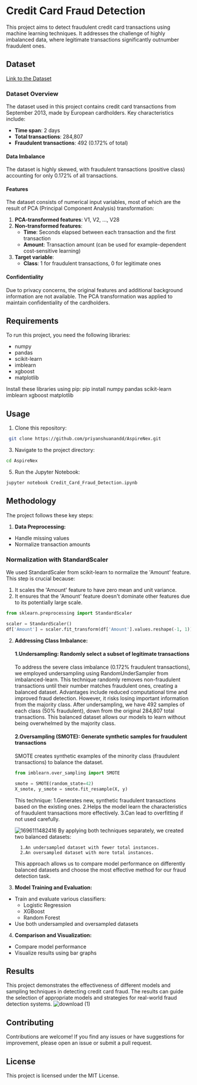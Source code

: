 # Credit Card Fraud Detection

This project aims to detect fraudulent credit card transactions using machine learning techniques. It addresses the challenge of highly imbalanced data, where legitimate transactions significantly outnumber fraudulent ones.

## Dataset

[Link to the Dataset](https://www.kaggle.com/datasets/mlg-ulb/creditcardfraud)
### Dataset Overview

The dataset used in this project contains credit card transactions from September 2013, made by European cardholders. Key characteristics include:

- **Time span**: 2 days
- **Total transactions**: 284,807
- **Fraudulent transactions**: 492 (0.172% of total)

#### Data Imbalance

The dataset is highly skewed, with fraudulent transactions (positive class) accounting for only 0.172% of all transactions.

#### Features

The dataset consists of numerical input variables, most of which are the result of PCA (Principal Component Analysis) transformation:

1. **PCA-transformed features**: V1, V2, ..., V28
2. **Non-transformed features**:
   - **Time**: Seconds elapsed between each transaction and the first transaction
   - **Amount**: Transaction amount (can be used for example-dependent cost-sensitive learning)
3. **Target variable**:
   - **Class**: 1 for fraudulent transactions, 0 for legitimate ones

#### Confidentiality

Due to privacy concerns, the original features and additional background information are not available. The PCA transformation was applied to maintain confidentiality of the cardholders.

## Requirements

To run this project, you need the following libraries:

- numpy
- pandas
- scikit-learn
- imblearn
- xgboost
- matplotlib

Install these libraries using pip:
pip install numpy pandas scikit-learn imblearn xgboost matplotlib

## Usage

1. Clone this repository: 
```bash
 git clone https://github.com/priyanshuanandd/AspireNex.git
```
3. Navigate to the project directory:
```bash
cd AspireNex
```
5. Run the Jupyter Notebook:
```bash
jupyter notebook Credit_Card_Fraud_Detection.ipynb
```

## Methodology

The project follows these key steps:

1. **Data Preprocessing:** 
- Handle missing values
- Normalize transaction amounts

### Normalization with StandardScaler

We used StandardScaler from scikit-learn to normalize the 'Amount' feature. This step is crucial because:

   1. It scales the 'Amount' feature to have zero mean and unit variance.
   2. It ensures that the 'Amount' feature doesn't dominate other features due to its potentially large scale.

```python
from sklearn.preprocessing import StandardScaler

scaler = StandardScaler()
df['Amount'] = scaler.fit_transform(df['Amount'].values.reshape(-1, 1))
```

2. **Addressing Class Imbalance:**
   #### 1.Undersampling: Randomly select a subset of legitimate transactions
      To address the severe class imbalance (0.172% fraudulent transactions), we employed undersampling using RandomUnderSampler from imbalanced-learn. This technique randomly removes non-fraudulent transactions until their number matches fraudulent ones, creating a balanced dataset.
Advantages include reduced computational time and improved fraud detection. However, it risks losing important information from the majority class. After undersampling, we have 492 samples of each class (50% fraudulent), down from the original 284,807 total transactions. This balanced dataset allows our models to learn without being overwhelmed by the majority class.





   #### 2.Oversampling (SMOTE): Generate synthetic samples for fraudulent transactions





      SMOTE creates synthetic examples of the minority class (fraudulent transactions) to balance the dataset.

      ```python
      from imblearn.over_sampling import SMOTE
      
      smote = SMOTE(random_state=42)
      X_smote, y_smote = smote.fit_resample(X, y)
      ```
      This technique:
         1.Generates new, synthetic fraudulent transactions based on the existing ones.
         2.Helps the model learn the characteristics of fraudulent transactions more effectively.
         3.Can lead to overfitting if not used carefully.
      
      ![1696111482416](https://github.com/priyanshuanandd/AspireNex/assets/112546168/32130e68-978d-4d8b-84c5-7bdd4be05679)
      By applying both techniques separately, we created two balanced datasets:
      
         1.An undersampled dataset with fewer total instances.
         2.An oversampled dataset with more total instances.
      
      This approach allows us to compare model performance on differently balanced datasets and choose the most effective method for our fraud detection task.
      
3. **Model Training and Evaluation:**
- Train and evaluate various classifiers:
  - Logistic Regression
  - XGBoost
  - Random Forest
- Use both undersampled and oversampled datasets

4. **Comparison and Visualization:**
- Compare model performance
- Visualize results using bar graphs

## Results

This project demonstrates the effectiveness of different models and sampling techniques in detecting credit card fraud. The results can guide the selection of appropriate models and strategies for real-world fraud detection systems.
![download (1)](https://github.com/priyanshuanandd/AspireNex/assets/112546168/3c175360-c8ae-4408-b368-6c3acdadeaa9)



## Contributing

Contributions are welcome! If you find any issues or have suggestions for improvement, please open an issue or submit a pull request.

## License

This project is licensed under the MIT License.

